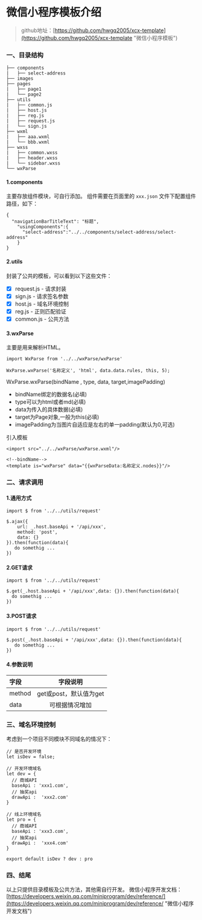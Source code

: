 

# 微信小程序模板介绍

> github地址：[https://github.com/hwgq2005/xcx-template](https://github.com/hwgq2005/xcx-template "微信小程序模板")

### 一、目录结构
```
├── components
|   ├── select-address
├── images
├── pages
|   ├── page1
|   └── page2
├── utils
|   ├── common.js
|   ├── host.js
|   ├── reg.js
|   ├── request.js
|   └── sign.js
├── wxml
|   ├── aaa.wxml
|   └── bbb.wxml
├── wxss
|   ├── common.wxss
|   ├── header.wxss
|   └── sidebar.wxss
└── wxParse
```

#### 1.components
主要存放组件模块，可自行添加。
组件需要在页面里的 `xxx.json` 文件下配置组件路径，如下：
```
{
  "navigationBarTitleText": "标题",
    "usingComponents":{
      "select-address":"../../components/select-address/select-address"
    }
}
```
#### 2.utils
封装了公共的模板，可以看到以下这些文件：
- [x] request.js - 请求封装
- [x] sign.js - 请求签名参数
- [x] host.js - 域名环境控制
- [x] reg.js - 正则匹配验证
- [x] common.js - 公共方法

#### 3.wxParse
主要是用来解析HTML。
```
import WxParse from '../../wxParse/wxParse'

WxParse.wxParse('名称定义', 'html', data.data.rules, this, 5);
```
WxParse.wxParse(bindName , type, data, target,imagePadding)
- bindName绑定的数据名(必填)
- type可以为html或者md(必填)
- data为传入的具体数据(必填)
- target为Page对象,一般为this(必填)
- imagePadding为当图片自适应是左右的单一padding(默认为0,可选)

引入模板
```
<import src="../../wxParse/wxParse.wxml"/>

<!--bindName-->
<template is="wxParse" data="{{wxParseData:名称定义.nodes}}"/>
```
### 二、请求调用

#### 1.通用方式

```
import $ from '../../utils/request'

$.ajax({
    url: _.host.baseApi + '/api/xxx',
    method: 'post',
    data: {}
}).then(function(data){
   do somethig ...
})
```
#### 2.GET请求
```
import $ from '../../utils/request'

$.get(_.host.baseApi + '/api/xxx',data: {}).then(function(data){
  do somethig ...
})
```
#### 3.POST请求
```
import $ from '../../utils/request'

$.post(_.host.baseApi + '/api/xxx',data: {}).then(function(data){
   do somethig ...
})
```
#### 4.参数说明
| 字段   |  字段说明 |
|:------|:-------:|
| method  | get或post，默认值为get | 
| data  | 可根据情况增加 |

### 三、域名环境控制

考虑到一个项目不同模块不同域名的情况下：
```
// 是否开发环境
let isDev = false;

// 开发环境域名
let dev = {
  // 商城API
  baseApi : 'xxx1.com',
  // 抽奖api
  drawApi :  'xxx2.com'
}

// 线上环境域名
let pro = {
  // 商城API
  baseApi : 'xxx3.com',
  // 抽奖api
  drawApi :  'xxx4.com'
}

export default isDev ? dev : pro
```

### 四、结尾

以上只提供目录模板及公共方法，其他需自行开发。
微信小程序开发文档：[https://developers.weixin.qq.com/miniprogram/dev/reference/](https://developers.weixin.qq.com/miniprogram/dev/reference/ "微信小程序开发文档")
